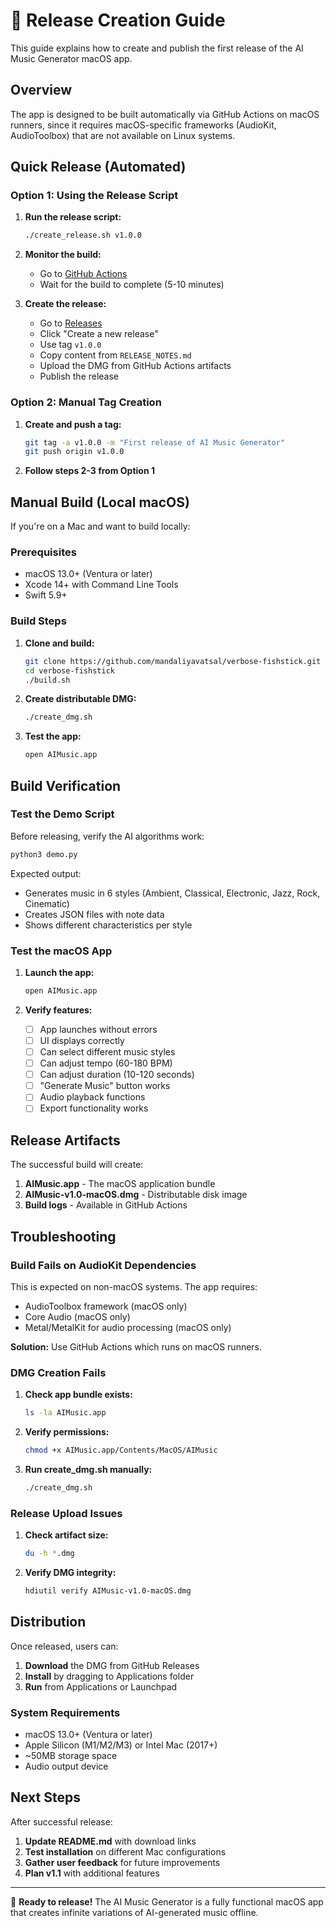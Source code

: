 # 🚀 Release Creation Guide

This guide explains how to create and publish the first release of the AI Music Generator macOS app.

## Overview

The app is designed to be built automatically via GitHub Actions on macOS runners, since it requires macOS-specific frameworks (AudioKit, AudioToolbox) that are not available on Linux systems.

## Quick Release (Automated)

### Option 1: Using the Release Script

1. **Run the release script:**
   ```bash
   ./create_release.sh v1.0.0
   ```

2. **Monitor the build:**
   - Go to [GitHub Actions](../../actions)
   - Wait for the build to complete (5-10 minutes)

3. **Create the release:**
   - Go to [Releases](../../releases)
   - Click "Create a new release"
   - Use tag `v1.0.0`
   - Copy content from `RELEASE_NOTES.md`
   - Upload the DMG from GitHub Actions artifacts
   - Publish the release

### Option 2: Manual Tag Creation

1. **Create and push a tag:**
   ```bash
   git tag -a v1.0.0 -m "First release of AI Music Generator"
   git push origin v1.0.0
   ```

2. **Follow steps 2-3 from Option 1**

## Manual Build (Local macOS)

If you're on a Mac and want to build locally:

### Prerequisites

- macOS 13.0+ (Ventura or later)
- Xcode 14+ with Command Line Tools
- Swift 5.9+

### Build Steps

1. **Clone and build:**
   ```bash
   git clone https://github.com/mandaliyavatsal/verbose-fishstick.git
   cd verbose-fishstick
   ./build.sh
   ```

2. **Create distributable DMG:**
   ```bash
   ./create_dmg.sh
   ```

3. **Test the app:**
   ```bash
   open AIMusic.app
   ```

## Build Verification

### Test the Demo Script

Before releasing, verify the AI algorithms work:

```bash
python3 demo.py
```

Expected output:
- Generates music in 6 styles (Ambient, Classical, Electronic, Jazz, Rock, Cinematic)
- Creates JSON files with note data
- Shows different characteristics per style

### Test the macOS App

1. **Launch the app:**
   ```bash
   open AIMusic.app
   ```

2. **Verify features:**
   - [ ] App launches without errors
   - [ ] UI displays correctly
   - [ ] Can select different music styles
   - [ ] Can adjust tempo (60-180 BPM)
   - [ ] Can adjust duration (10-120 seconds)
   - [ ] "Generate Music" button works
   - [ ] Audio playback functions
   - [ ] Export functionality works

## Release Artifacts

The successful build will create:

1. **AIMusic.app** - The macOS application bundle
2. **AIMusic-v1.0-macOS.dmg** - Distributable disk image
3. **Build logs** - Available in GitHub Actions

## Troubleshooting

### Build Fails on AudioKit Dependencies

This is expected on non-macOS systems. The app requires:
- AudioToolbox framework (macOS only)
- Core Audio (macOS only)
- Metal/MetalKit for audio processing (macOS only)

**Solution:** Use GitHub Actions which runs on macOS runners.

### DMG Creation Fails

1. **Check app bundle exists:**
   ```bash
   ls -la AIMusic.app
   ```

2. **Verify permissions:**
   ```bash
   chmod +x AIMusic.app/Contents/MacOS/AIMusic
   ```

3. **Run create_dmg.sh manually:**
   ```bash
   ./create_dmg.sh
   ```

### Release Upload Issues

1. **Check artifact size:**
   ```bash
   du -h *.dmg
   ```

2. **Verify DMG integrity:**
   ```bash
   hdiutil verify AIMusic-v1.0-macOS.dmg
   ```

## Distribution

Once released, users can:

1. **Download** the DMG from GitHub Releases
2. **Install** by dragging to Applications folder
3. **Run** from Applications or Launchpad

### System Requirements

- macOS 13.0+ (Ventura or later)
- Apple Silicon (M1/M2/M3) or Intel Mac (2017+)
- ~50MB storage space
- Audio output device

## Next Steps

After successful release:

1. **Update README.md** with download links
2. **Test installation** on different Mac configurations
3. **Gather user feedback** for future improvements
4. **Plan v1.1** with additional features

---

🎵 **Ready to release!** The AI Music Generator is a fully functional macOS app that creates infinite variations of AI-generated music offline.